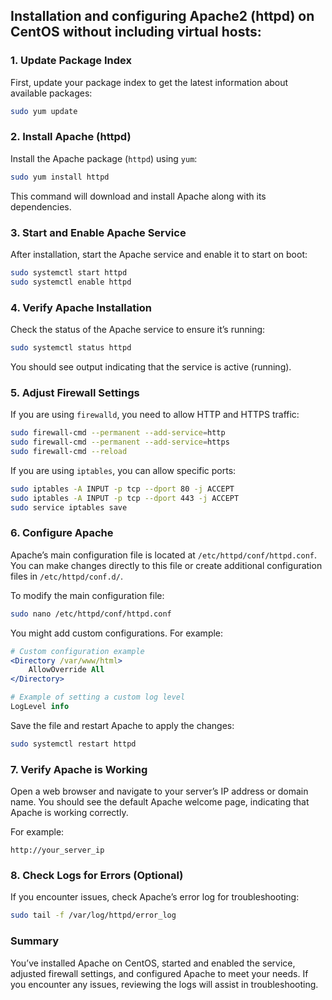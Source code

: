 ## Installation and configuring Apache2 (httpd) on CentOS without including virtual hosts:

### 1. **Update Package Index**
   First, update your package index to get the latest information about available packages:
   ```bash
   sudo yum update
   ```

### 2. **Install Apache (httpd)**
   Install the Apache package (`httpd`) using `yum`:
   ```bash
   sudo yum install httpd
   ```

   This command will download and install Apache along with its dependencies.

### 3. **Start and Enable Apache Service**
   After installation, start the Apache service and enable it to start on boot:
   ```bash
   sudo systemctl start httpd
   sudo systemctl enable httpd
   ```

### 4. **Verify Apache Installation**
   Check the status of the Apache service to ensure it’s running:
   ```bash
   sudo systemctl status httpd
   ```

   You should see output indicating that the service is active (running).

### 5. **Adjust Firewall Settings**
   If you are using `firewalld`, you need to allow HTTP and HTTPS traffic:
   ```bash
   sudo firewall-cmd --permanent --add-service=http
   sudo firewall-cmd --permanent --add-service=https
   sudo firewall-cmd --reload
   ```

   If you are using `iptables`, you can allow specific ports:
   ```bash
   sudo iptables -A INPUT -p tcp --dport 80 -j ACCEPT
   sudo iptables -A INPUT -p tcp --dport 443 -j ACCEPT
   sudo service iptables save
   ```

### 6. **Configure Apache**
   Apache’s main configuration file is located at `/etc/httpd/conf/httpd.conf`. You can make changes directly to this file or create additional configuration files in `/etc/httpd/conf.d/`.

   To modify the main configuration file:
   ```bash
   sudo nano /etc/httpd/conf/httpd.conf
   ```

   You might add custom configurations. For example:
   ```apache
   # Custom configuration example
   <Directory /var/www/html>
       AllowOverride All
   </Directory>

   # Example of setting a custom log level
   LogLevel info
   ```

   Save the file and restart Apache to apply the changes:
   ```bash
   sudo systemctl restart httpd
   ```

### 7. **Verify Apache is Working**
   Open a web browser and navigate to your server’s IP address or domain name. You should see the default Apache welcome page, indicating that Apache is working correctly.

   For example:
   ```
   http://your_server_ip
   ```

### 8. **Check Logs for Errors (Optional)**
   If you encounter issues, check Apache’s error log for troubleshooting:
   ```bash
   sudo tail -f /var/log/httpd/error_log
   ```

### Summary
You’ve installed Apache on CentOS, started and enabled the service, adjusted firewall settings, and configured Apache to meet your needs. If you encounter any issues, reviewing the logs will assist in troubleshooting.
